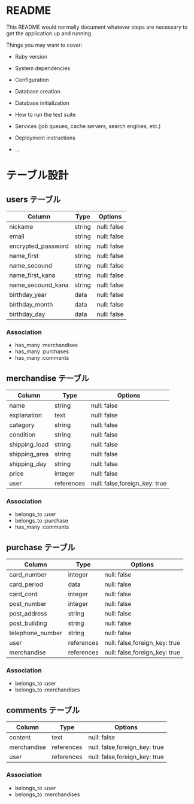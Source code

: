 # README

This README would normally document whatever steps are necessary to get the
application up and running.

Things you may want to cover:

* Ruby version

* System dependencies

* Configuration

* Database creation

* Database initialization

* How to run the test suite

* Services (job queues, cache servers, search engines, etc.)

* Deployment instructions

* ...



# テーブル設計

## users テーブル

| Column             | Type   | Options     |
| ------------------ | ------ | ----------- |
| nickame            | string | null: false |
| email              | string | null: false |
| encrypted_password | string | null: false |
| name_first         | string | null: false |
| name_secound       | string | null: false |
| name_first_kana    | string | null: false |
| name_secound_kana  | string | null: false |
| birthday_year      | data   | null: false |
| birthday_month     | data   | null: false |
| birthday_day       | data   | null: false |

### Association

- has_many :merchandises
- has_many :purchases
- has_many :comments

## merchandise テーブル

| Column       | Type       | Options                       |
| ------------ | ---------- | ----------------------------- |
| name         | string     | null: false                   |
| explanation  | text       | null: false                   |
| category     | string     | null: false                   |
| condition    | string     | null: false                   |
| shipping_load| string     | null: false                   |
| shipping_area| string     | null: false                   |
| shipping_day | string     | null: false                   |
| price        | integer    | null: false                   |
| user         | references | null: false,foreign_key: true |


### Association

- belongs_to :user
- belongs_to :purchase
- has_many :comments

## purchase テーブル

| Column           | Type       | Options                       |
| ---------------- | ---------- | ----------------------------- |
| card_number      | integer    | null: false                   |
| card_period      | data       | null: false                   |
| card_cord        | integer    | null: false                   |
| post_number      | integer    | null: false                   |
| post_address     | string     | null: false                   |
| post_building    | string     | null: false                   |
| telephone_number | string     | null: false                   |
| user             | references | null: false,foreign_key: true |
| merchandise      | references | null: false,foreign_key: true |


### Association

- belongs_to :user
- belongs_to :merchandises

## comments テーブル

| Column     | Type       | Options                       |
| ---------- | ---------- | ----------------------------- |
| content    | text       | null: false                   |
| merchandise| references | null: false,foreign_key: true |
| user       | references | null: false,foreign_key: true |

### Association

- belongs_to :user
- belongs_to :merchandises